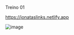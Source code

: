Treino 01

https://jonataslinks.netlify.app


![image](https://user-images.githubusercontent.com/85264333/232328791-3276621a-7ed4-4046-8ba2-3cc6496e8d7f.png)

